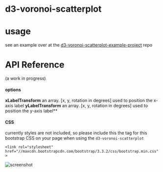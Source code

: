# d3-voronoi-scatterplot

# usage

see an example over at the [d3-voronoi-scatterplot-example-project](https://github.com/micahstubbs/d3-voronoi-scatterplot-example-project/tree/master/04) repo

# API Reference 

(a work in progress)

#### options

**xLabelTransform** an array. [x, y, rotation in degrees] used to position the x-axis label
**yLabelTransform** an array. [x, y, rotation in degrees] used to position the y-axis label**

#### CSS

currently styles are not included, so please include this the tag for this bootstrap CSS on your page when using the `d3-voronoi-scatterplot`  

`<link rel="stylesheet" href="//maxcdn.bootstrapcdn.com/bootstrap/3.3.2/css/bootstrap.min.css">`

![screenshot](http://i.imgur.com/JeEf4hy.png)